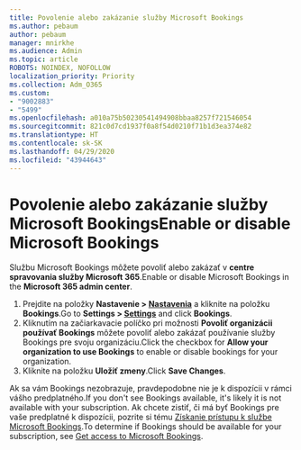 ```yaml
---
title: Povolenie alebo zakázanie služby Microsoft Bookings
ms.author: pebaum
author: pebaum
manager: mnirkhe
ms.audience: Admin
ms.topic: article
ROBOTS: NOINDEX, NOFOLLOW
localization_priority: Priority
ms.collection: Adm_O365
ms.custom:
- "9002883"
- "5499"
ms.openlocfilehash: a010a75b50230541494908bbaa8257f721546054
ms.sourcegitcommit: 821c0d7cd1937f0a8f54d0210f71b1d3ea374e82
ms.translationtype: HT
ms.contentlocale: sk-SK
ms.lasthandoff: 04/29/2020
ms.locfileid: "43944643"
---
```

# <a name="enable-or-disable-microsoft-bookings"></a><span data-ttu-id="9cb93-102">Povolenie alebo zakázanie služby Microsoft Bookings</span><span class="sxs-lookup"><span data-stu-id="9cb93-102">Enable or disable Microsoft Bookings</span></span>

<span data-ttu-id="9cb93-103">Službu Microsoft Bookings môžete povoliť alebo zakázať v **centre spravovania služby Microsoft 365**.</span><span class="sxs-lookup"><span data-stu-id="9cb93-103">Enable or disable Microsoft Bookings in the **Microsoft 365 admin center**.</span></span>

1. <span data-ttu-id="9cb93-104">Prejdite na položky **Nastavenie > [Nastavenia](https://admin.microsoft.com/Adminportal/Home?source=applauncher#/Settings/Services)** a kliknite na položku **Bookings**.</span><span class="sxs-lookup"><span data-stu-id="9cb93-104">Go to **Settings > [Settings](https://admin.microsoft.com/Adminportal/Home?source=applauncher#/Settings/Services)** and click **Bookings**.</span></span>
2. <span data-ttu-id="9cb93-105">Kliknutím na začiarkavacie políčko pri možnosti **Povoliť organizácii používať Bookings** môžete povoliť alebo zakázať používanie služby Bookings pre svoju organizáciu.</span><span class="sxs-lookup"><span data-stu-id="9cb93-105">Click the checkbox for **Allow your organization to use Bookings** to enable or disable bookings for your organization.</span></span>
3. <span data-ttu-id="9cb93-106">Kliknite na položku **Uložiť zmeny**.</span><span class="sxs-lookup"><span data-stu-id="9cb93-106">Click **Save Changes**.</span></span>

<span data-ttu-id="9cb93-107">Ak sa vám Bookings nezobrazuje, pravdepodobne nie je k dispozícii v rámci vášho predplatného.</span><span class="sxs-lookup"><span data-stu-id="9cb93-107">If you don't see Bookings available, it's likely it is not available with your subscription.</span></span> <span data-ttu-id="9cb93-108">Ak chcete zistiť, či má byť Bookings pre vaše predplatné k dispozícii, pozrite si tému [Získanie prístupu k službe Microsoft Bookings](https://support.microsoft.com/sk-SK/office/get-access-to-microsoft-bookings-5382dc07-aaa5-45c9-8767-502333b214ce).</span><span class="sxs-lookup"><span data-stu-id="9cb93-108">To determine if Bookings should be available for your subscription, see [Get access to Microsoft Bookings](https://support.microsoft.com/sk-SK/office/get-access-to-microsoft-bookings-5382dc07-aaa5-45c9-8767-502333b214ce).</span></span>
